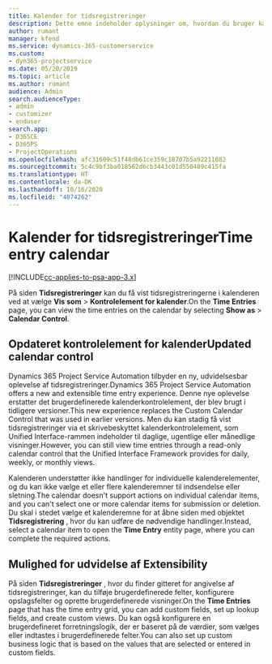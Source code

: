 ```yaml
---
title: Kalender for tidsregistreringer
description: Dette emne indeholder oplysninger om, hvordan du bruger kalenderen for tidsregistreringer.
author: rumant
manager: kfend
ms.service: dynamics-365-customerservice
ms.custom:
- dyn365-projectservice
ms.date: 05/20/2019
ms.topic: article
ms.author: rumant
audience: Admin
search.audienceType:
- admin
- customizer
- enduser
search.app:
- D365CE
- D365PS
- ProjectOperations
ms.openlocfilehash: afc31609c51f48db61ce359c18707b5a92211082
ms.sourcegitcommit: 5c4c9bf3ba018562d6cb3443c01d550489c415fa
ms.translationtype: HT
ms.contentlocale: da-DK
ms.lasthandoff: 10/16/2020
ms.locfileid: "4074262"
---
```

# <a name="time-entry-calendar"></a><span data-ttu-id="bb541-103">Kalender for tidsregistreringer</span><span class="sxs-lookup"><span data-stu-id="bb541-103">Time entry calendar</span></span>

[!INCLUDE[cc-applies-to-psa-app-3.x](../includes/cc-applies-to-psa-app-3x.md)]

<span data-ttu-id="bb541-104">På siden **Tidsregistreringer** kan du få vist tidsregistreringerne i kalenderen ved at vælge **Vis som** \> **Kontrolelement for kalender**.</span><span class="sxs-lookup"><span data-stu-id="bb541-104">On the **Time Entries** page, you can view the time entries on the calendar by selecting **Show as** \> **Calendar Control**.</span></span>

## <a name="updated-calendar-control"></a><span data-ttu-id="bb541-105">Opdateret kontrolelement for kalender</span><span class="sxs-lookup"><span data-stu-id="bb541-105">Updated calendar control</span></span>

<span data-ttu-id="bb541-106">Dynamics 365 Project Service Automation tilbyder en ny, udvidelsesbar oplevelse af tidsregistreringer.</span><span class="sxs-lookup"><span data-stu-id="bb541-106">Dynamics 365 Project Service Automation offers a new and extensible time entry experience.</span></span> <span data-ttu-id="bb541-107">Denne nye oplevelse erstatter det brugerdefinerede kalenderkontrolelement, der blev brugt i tidligere versioner.</span><span class="sxs-lookup"><span data-stu-id="bb541-107">This new experience replaces the Custom Calendar Control that was used in earlier versions.</span></span> <span data-ttu-id="bb541-108">Men du kan stadig få vist tidsregistreringer via et skrivebeskyttet kalenderkontrolelement, som Unified Interface-rammen indeholder til daglige, ugentlige eller månedlige visninger.</span><span class="sxs-lookup"><span data-stu-id="bb541-108">However, you can still view time entries through a read-only calendar control that the Unified Interface Framework provides for daily, weekly, or monthly views.</span></span>

<span data-ttu-id="bb541-109">Kalenderen understøtter ikke handlinger for individuelle kalenderelementer, og du kan ikke vælge et eller flere kalenderemner til indsendelse eller sletning.</span><span class="sxs-lookup"><span data-stu-id="bb541-109">The calendar doesn't support actions on individual calendar items, and you can't select one or more calendar items for submission or deletion.</span></span> <span data-ttu-id="bb541-110">Du skal i stedet vælge et kalenderemne for at åbne siden med objektet **Tidsregistrering** , hvor du kan udføre de nødvendige handlinger.</span><span class="sxs-lookup"><span data-stu-id="bb541-110">Instead, select a calendar item to open the **Time Entry** entity page, where you can complete the required actions.</span></span>

## <a name="extensibility"></a><span data-ttu-id="bb541-111">Mulighed for udvidelse af </span><span class="sxs-lookup"><span data-stu-id="bb541-111">Extensibility</span></span>

<span data-ttu-id="bb541-112">På siden **Tidsregistreringer** , hvor du finder gitteret for angivelse af tidsregistreringer, kan du tilføje brugerdefinerede felter, konfigurere opslagsfelter og oprette brugerdefinerede visninger.</span><span class="sxs-lookup"><span data-stu-id="bb541-112">On the **Time Entries** page that has the time entry grid, you can add custom fields, set up lookup fields, and create custom views.</span></span> <span data-ttu-id="bb541-113">Du kan også konfigurere en brugerdefineret forretningslogik, der er baseret på de værdier, som vælges eller indtastes i brugerdefinerede felter.</span><span class="sxs-lookup"><span data-stu-id="bb541-113">You can also set up custom business logic that is based on the values that are selected or entered in custom fields.</span></span>

